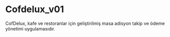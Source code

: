 # Cofdelux_v01
CofDelux, kafe ve restoranlar için geliştirilmiş masa adisyon takip ve ödeme yönetimi uygulamasıdır.
